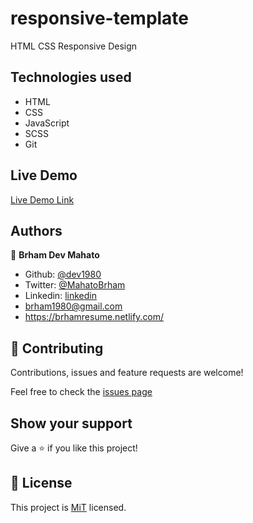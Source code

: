 # responsive-template
HTML CSS Responsive Design

## Technologies used

- HTML
- CSS
- JavaScript
- SCSS
- Git


## Live Demo

[Live Demo Link]()

## Authors

👤 **Brham Dev Mahato**

- Github: [@dev1980](https://github.com/dev1980)
- Twitter: [@MahatoBrham](https://twitter.com/MahatoBrham)
- Linkedin: [linkedin](https://www.linkedin.com/in/dev1980/)
- <brham1980@gmail.com>
- <https://brhamresume.netlify.com/>

## 🤝 Contributing

Contributions, issues and feature requests are welcome!

Feel free to check the [issues page](https://github.com/dev1980/responsive-template/issues)

## Show your support

Give a ⭐️ if you like this project!

## 📝 License

This project is [MiT](https://opensource.org/licenses/MIT) licensed.
